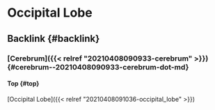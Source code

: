 # Occipital Lobe


## Backlink {#backlink}


### [Cerebrum]({{< relref "20210408090933-cerebrum" >}}) {#cerebrum--20210408090933-cerebrum-dot-md}


#### Top {#top}

[Occipital Lobe]({{< relref "20210408091036-occipital_lobe" >}})

